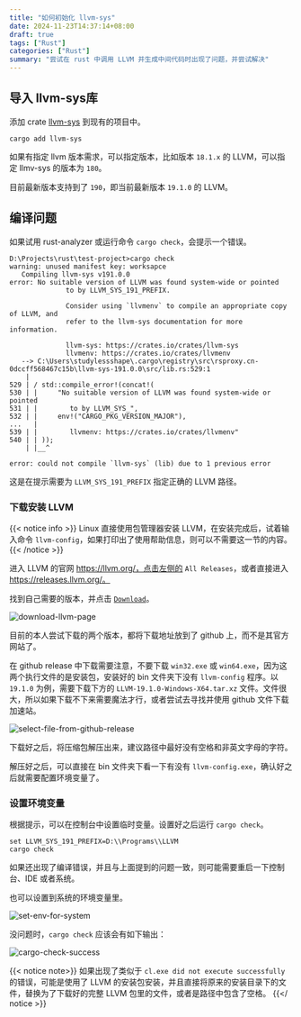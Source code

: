 ```yaml
---
title: "如何初始化 llvm-sys"
date: 2024-11-23T14:37:14+08:00
draft: true
tags: ["Rust"]
categories: ["Rust"]
summary: "尝试在 rust 中调用 LLVM 并生成中间代码时出现了问题，并尝试解决"
---
```


## 导入 llvm-sys库

添加 crate [llvm-sys](https://crates.io/crates/llvm-sys) 到现有的项目中。

```shell
cargo add llvm-sys
```

如果有指定 llvm 版本需求，可以指定版本，比如版本 `18.1.x` 的 LLVM，可以指定 llmv-sys 的版本为 `180`。

目前最新版本支持到了 `190`，即当前最新版本 `19.1.0` 的 LLVM。

## 编译问题

如果试用 rust-analyzer 或运行命令 `cargo check`，会提示一个错误。

```shell
D:\Projects\rust\test-project>cargo check                               
warning: unused manifest key: worksapce
   Compiling llvm-sys v191.0.0
error: No suitable version of LLVM was found system-wide or pointed
              to by LLVM_SYS_191_PREFIX.
       
              Consider using `llvmenv` to compile an appropriate copy of LLVM, and
              refer to the llvm-sys documentation for more information.
       
              llvm-sys: https://crates.io/crates/llvm-sys
              llvmenv: https://crates.io/crates/llvmenv
   --> C:\Users\studylessshape\.cargo\registry\src\rsproxy.cn-0dccff568467c15b\llvm-sys-191.0.0\src/lib.rs:529:1
    |
529 | / std::compile_error!(concat!(
530 | |     "No suitable version of LLVM was found system-wide or pointed
531 | |        to by LLVM_SYS_",
532 | |     env!("CARGO_PKG_VERSION_MAJOR"),
...   |
539 | |        llvmenv: https://crates.io/crates/llvmenv"
540 | | ));
    | |__^

error: could not compile `llvm-sys` (lib) due to 1 previous error
```

这是在提示需要为 `LLVM_SYS_191_PREFIX` 指定正确的 LLVM 路径。

### 下载安装 LLVM

{{< notice info >}}
Linux 直接使用包管理器安装 LLVM，在安装完成后，试着输入命令 `llvm-config`，如果打印出了使用帮助信息，则可以不需要这一节的内容。
{{< /notice >}}

进入 LLVM 的官网 https://llvm.org/，点击左侧的 `All Releases`，或者直接进入 https://releases.llvm.org/。

找到自己需要的版本，并点击 <u>`Download`</u>。

![download-llvm-page](download-llvm-page.png)

目前的本人尝试下载的两个版本，都将下载地址放到了 github 上，而不是其官方网站了。

在 github release 中下载需要注意，不要下载 `win32.exe` 或 `win64.exe`，因为这两个执行文件的是安装包，安装好的 bin 文件夹下没有 `llvm-config` 程序。以 `19.1.0` 为例，需要下载下方的 `LLVM-19.1.0-Windows-X64.tar.xz` 文件。文件很大，所以如果下载不下来需要魔法才行，或者尝试去寻找并使用 github 文件下载加速站。

![select-file-from-github-release](select-file-from-github-release.png)

下载好之后，将压缩包解压出来，建议路径中最好没有空格和非英文字母的字符。

解压好之后，可以直接在 bin 文件夹下看一下有没有 `llvm-config.exe`，确认好之后就需要配置环境变量了。

### 设置环境变量

根据提示，可以在控制台中设置临时变量。设置好之后运行 `cargo check`。

```shell
set LLVM_SYS_191_PREFIX=D:\\Programs\\LLVM
cargo check
```

如果还出现了编译错误，并且与上面提到的问题一致，则可能需要重启一下控制台、IDE 或者系统。

也可以设置到系统的环境变量里。

![set-env-for-system](set-env-for-system.png)

没问题时，`cargo check` 应该会有如下输出：

![cargo-check-success](cargo-check-success.png)

{{< notice note>}}
如果出现了类似于 `cl.exe did not execute successfully` 的错误，可能是使用了 LLVM 的安装包安装，并且直接将原来的安装目录下的文件，替换为了下载好的完整 LLVM 包里的文件，或者是路径中包含了空格。
{{</ notice >}}